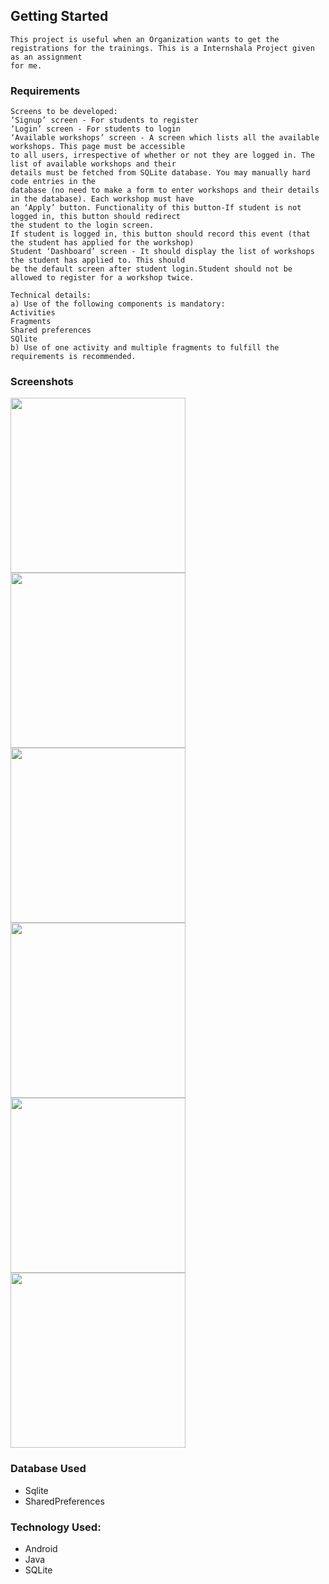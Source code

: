 ## Getting Started
```
This project is useful when an Organization wants to get the registrations for the trainings. This is a Internshala Project given as an assignment
for me.
```
### Requirements
```
Screens to be developed:
‘Signup’ screen - For students to register
‘Login’ screen - For students to login
‘Available workshops’ screen - A screen which lists all the available workshops. This page must be accessible
to all users, irrespective of whether or not they are logged in. The list of available workshops and their
details must be fetched from SQLite database. You may manually hard code entries in the 
database (no need to make a form to enter workshops and their details in the database). Each workshop must have
an ‘Apply’ button. Functionality of this button-If student is not logged in, this button should redirect
the student to the login screen.
If student is logged in, this button should record this event (that the student has applied for the workshop)
Student ‘Dashboard’ screen - It should display the list of workshops the student has applied to. This should
be the default screen after student login.Student should not be allowed to register for a workshop twice.

Technical details:
a) Use of the following components is mandatory:
Activities
Fragments
Shared preferences
SQlite
b) Use of one activity and multiple fragments to fulfill the requirements is recommended.
```
### Screenshots
<div>
  <img src="https://github.com/yaswanththaluri/Internshala-App/blob/master/Screenshot_1.png" width="280" heighth="410"/>
  <img src="https://github.com/yaswanththaluri/Internshala-App/blob/master/Screenshot_2.png" width="280" heighth="410"/>
  <img src="https://github.com/yaswanththaluri/Internshala-App/blob/master/Screenshot_3.png" width="280" heighth="410"/>
  <img src="https://github.com/yaswanththaluri/Internshala-App/blob/master/Screenshot_4.png" width="280" heighth="410"/>
  <img src="https://github.com/yaswanththaluri/Internshala-App/blob/master/Screenshot_5.png" width="280" heighth="410"/>
  <img src="https://github.com/yaswanththaluri/Internshala-App/blob/master/Screenshot_6.png" width="280" heighth="410"/>
  </div>
  
### Database Used

* Sqlite
* SharedPreferences

### Technology Used:

* Android
* Java
* SQLite
